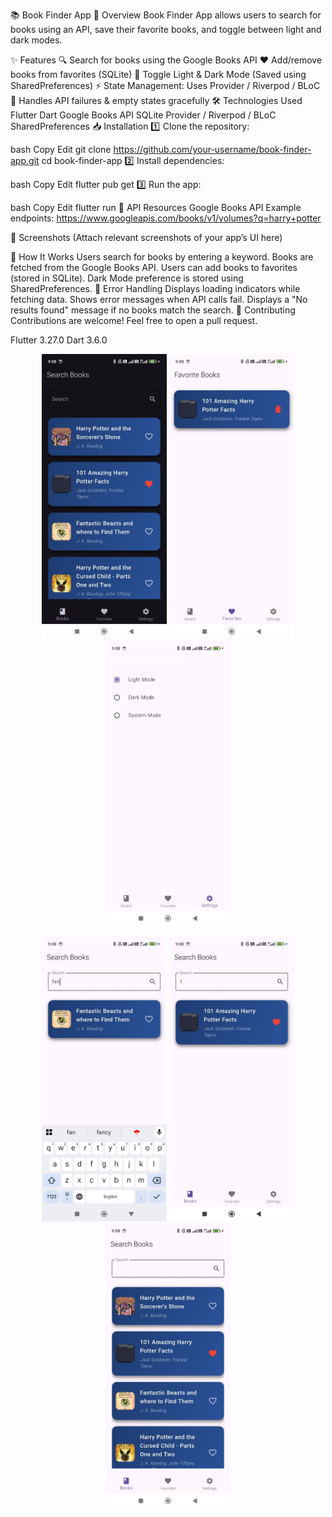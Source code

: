 📚 Book Finder App
🚀 Overview
Book Finder App allows users to search for books using an API, save their favorite books, and toggle between light and dark modes.

✨ Features
🔍 Search for books using the Google Books API
❤️ Add/remove books from favorites (SQLite)
🌙 Toggle Light & Dark Mode (Saved using SharedPreferences)
⚡ State Management: Uses Provider / Riverpod / BLoC
🔄 Handles API failures & empty states gracefully
🛠️ Technologies Used
Flutter
Dart
Google Books API
SQLite
Provider / Riverpod / BLoC
SharedPreferences
📥 Installation
1️⃣ Clone the repository:

bash
Copy
Edit
git clone https://github.com/your-username/book-finder-app.git
cd book-finder-app
2️⃣ Install dependencies:

bash
Copy
Edit
flutter pub get
3️⃣ Run the app:

bash
Copy
Edit
flutter run
🔗 API Resources
Google Books API
Example endpoints:
https://www.googleapis.com/books/v1/volumes?q=harry+potter

📸 Screenshots
(Attach relevant screenshots of your app’s UI here)

📝 How It Works
Users search for books by entering a keyword.
Books are fetched from the Google Books API.
Users can add books to favorites (stored in SQLite).
Dark Mode preference is stored using SharedPreferences.
🐞 Error Handling
Displays loading indicators while fetching data.
Shows error messages when API calls fail.
Displays a "No results found" message if no books match the search.
🤝 Contributing
Contributions are welcome! Feel free to open a pull request.


Flutter 3.27.0
Dart 3.6.0

<p align="center"> <img src="https://github.com/Abid32022/Book-Finder-App/blob/9314b2a51d4b5c097c2414a5c58c2c8ee500dcb7/WhatsApp%20Image%202025-03-04%20at%2021.10.10.jpeg" alt="Screenshot 1" width="200"> <img src="https://github.com/Abid32022/Book-Finder-App/blob/12dccea59f721bdf36c7f5ad9dde3acbf7a1bd1f/WhatsApp%20Image%202025-03-04%20at%2021.10.11%20(1).jpeg" alt="Screenshot 2" width="200"> <img src="https://github.com/Abid32022/Book-Finder-App/blob/2255dff9d4e8be2d1ee191a76b958cab403f2848/WhatsApp%20Image%202025-03-04%20at%2021.10.11.jpeg" alt="Screenshot 3" width="200"> </p> <p align="center"> <img src="https://github.com/Abid32022/Book-Finder-App/blob/79afb59dbfd6be9846ad45f7c5a0af4ff62c58c3/WhatsApp%20Image%202025-03-04%20at%2021.10.12.jpeg" alt="Screenshot 4" width="200"> <img src="https://github.com/Abid32022/Book-Finder-App/blob/903aa90cb1c57ad7707adbcf28629fae60aebaaf/WhatsApp%20Image%202025-03-04%20at%2021.10.13.jpeg" alt="Screenshot 5" width="200"> <img src="https://github.com/Abid32022/Book-Finder-App/blob/b825a94c47d91fcab48645a2a6c57a49e8cd37f3/WhatsApp%20Image%202025-03-04%20at%2021.10.14.jpeg" alt="Screenshot 6" width="200"> </p>

